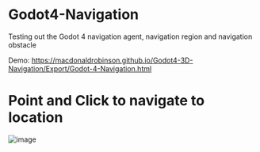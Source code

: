 # Godot4-Navigation

Testing out the Godot 4 navigation agent, navigation region and navigation obstacle

Demo: https://macdonaldrobinson.github.io/Godot4-3D-Navigation/Export/Godot-4-Navigation.html

# Point and Click to navigate to location
![image](https://github.com/MacdonaldRobinson/Godot4-3D-Navigation/assets/18366446/4f8bad2a-1b4f-485d-9f15-016bd5b9b204)
